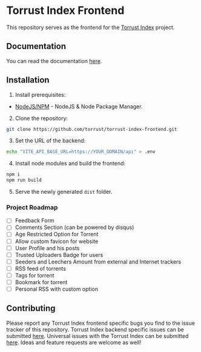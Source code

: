 # Torrust Index Frontend

This repository serves as the frontend for the [Torrust Index](https://github.com/torrust/torrust-index) project.

## Documentation
You can read the documentation [here](https://torrust.github.io/torrust-documentation/torrust-web-frontend/about/).

## Installation
1. Install prerequisites:
- [NodeJS/NPM](https://nodejs.org/) - NodeJS & Node Package Manager.

2. Clone the repository:
```bash
git clone https://github.com/torrust/torrust-index-frontend.git
```

3. Set the URL of the backend:
```bash
echo "VITE_API_BASE_URL=https://YOUR_DOMAIN/api" > .env
```

4. Install node modules and build the frontend:
```bash
npm i
npm run build
```

5. Serve the newly generated `dist` folder.

### Project Roadmap

* [ ] Feedback Form
* [ ] Comments Section (can be powered by disqus)
* [ ] Age Restricted Option for Torrent
* [ ] Allow custom favicon for website
* [ ] User Profile and his posts
* [ ] Trusted Uploaders Badge for users
* [ ] Seeders and Leechers Amount from external and Internet trackers
* [ ] RSS feed of torrents
* [ ] Tags for torrent
* [ ] Bookmark for torrent
* [ ] Personal RSS with custom option

## Contributing
Please report any Torrust Index frontend specific bugs you find to the issue tracker of this repository. Torrust Index backend specific issues can be submitted [here](https://github.com/torrust/torrust-index-backend). Universal issues with the Torrust Index can be submitted [here](https://github.com/torrust/torrust-index). Ideas and feature requests are welcome as well!
